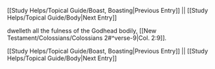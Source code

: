 [[Study Helps/Topical Guide/Boast, Boasting|Previous Entry]]  ||  [[Study Helps/Topical Guide/Body|Next Entry]]

 dwelleth all the fulness of the Godhead bodily, [[New Testament/Colossians/Colossians 2#^verse-9|Col. 2:9]].

[[Study Helps/Topical Guide/Boast, Boasting|Previous Entry]]  ||  [[Study Helps/Topical Guide/Body|Next Entry]]